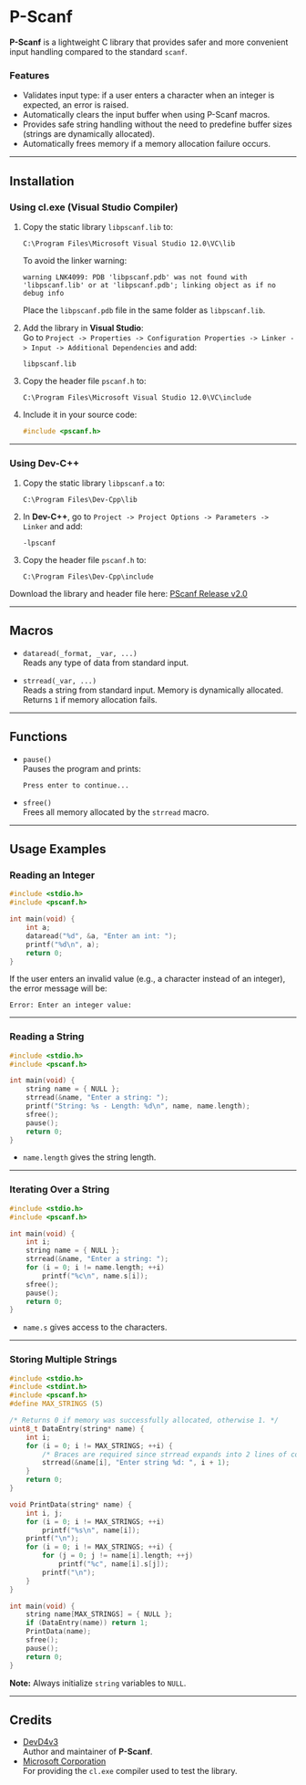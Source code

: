 # P-Scanf

**P-Scanf** is a lightweight C library that provides safer and more convenient input handling compared to the standard `scanf`.  

### Features
- Validates input type: if a user enters a character when an integer is expected, an error is raised.
- Automatically clears the input buffer when using P-Scanf macros.
- Provides safe string handling without the need to predefine buffer sizes (strings are dynamically allocated).
- Automatically frees memory if a memory allocation failure occurs.

---

## Installation

### Using **cl.exe** (Visual Studio Compiler)
1. Copy the static library `libpscanf.lib` to:
   ```
   C:\Program Files\Microsoft Visual Studio 12.0\VC\lib
   ```
   To avoid the linker warning:
   ```
   warning LNK4099: PDB 'libpscanf.pdb' was not found with 'libpscanf.lib' or at 'libpscanf.pdb'; linking object as if no debug info
   ```
   Place the `libpscanf.pdb` file in the same folder as `libpscanf.lib`.

2. Add the library in **Visual Studio**:  
   Go to `Project -> Properties -> Configuration Properties -> Linker -> Input -> Additional Dependencies` and add:
   ```
   libpscanf.lib
   ```

3. Copy the header file `pscanf.h` to:
   ```
   C:\Program Files\Microsoft Visual Studio 12.0\VC\include
   ```

4. Include it in your source code:
   ```c
   #include <pscanf.h>
   ```

---

### Using **Dev-C++**
1. Copy the static library `libpscanf.a` to:
   ```
   C:\Program Files\Dev-Cpp\lib
   ```

2. In **Dev-C++**, go to `Project -> Project Options -> Parameters -> Linker` and add:
   ```
   -lpscanf
   ```

3. Copy the header file `pscanf.h` to:
   ```
   C:\Program Files\Dev-Cpp\include
   ```

Download the library and header file here: [PScanf Release v2.0](https://github.com/DevD4v3/pscanf.h/releases/tag/v2.0)

---

## Macros

- `dataread(_format, _var, ...)`  
  Reads any type of data from standard input.

- `strread(_var, ...)`  
  Reads a string from standard input. Memory is dynamically allocated.  
  Returns `1` if memory allocation fails.

---

## Functions

- `pause()`  
  Pauses the program and prints:  
  ```
  Press enter to continue...
  ```

- `sfree()`  
  Frees all memory allocated by the `strread` macro.

---

## Usage Examples

### Reading an Integer
```c
#include <stdio.h>
#include <pscanf.h>

int main(void) {
    int a;
    dataread("%d", &a, "Enter an int: ");
    printf("%d\n", a);
    return 0;
}
```
If the user enters an invalid value (e.g., a character instead of an integer), the error message will be:  
```
Error: Enter an integer value:
```

---

### Reading a String
```c
#include <stdio.h>
#include <pscanf.h>

int main(void) {
    string name = { NULL }; 
    strread(&name, "Enter a string: ");
    printf("String: %s - Length: %d\n", name, name.length);
    sfree();
    pause();
    return 0;
}
```
- `name.length` gives the string length.

---

### Iterating Over a String
```c
#include <stdio.h>
#include <pscanf.h>

int main(void) {
    int i;
    string name = { NULL }; 
    strread(&name, "Enter a string: ");
    for (i = 0; i != name.length; ++i)
        printf("%c\n", name.s[i]);
    sfree();
    pause();
    return 0;
}
```
- `name.s` gives access to the characters.

---

### Storing Multiple Strings
```c
#include <stdio.h>
#include <stdint.h>
#include <pscanf.h>
#define MAX_STRINGS (5)

/* Returns 0 if memory was successfully allocated, otherwise 1. */
uint8_t DataEntry(string* name) {
    int i;
    for (i = 0; i != MAX_STRINGS; ++i) {
        /* Braces are required since strread expands into 2 lines of code. */
        strread(&name[i], "Enter string %d: ", i + 1);
    }
    return 0;
}

void PrintData(string* name) {
    int i, j;
    for (i = 0; i != MAX_STRINGS; ++i)
        printf("%s\n", name[i]);
    printf("\n");
    for (i = 0; i != MAX_STRINGS; ++i) {
        for (j = 0; j != name[i].length; ++j)
            printf("%c", name[i].s[j]);
        printf("\n");
    }
}

int main(void) {
    string name[MAX_STRINGS] = { NULL };
    if (DataEntry(name)) return 1;
    PrintData(name);
    sfree();
    pause();
    return 0;
}
```

**Note:** Always initialize `string` variables to `NULL`.

---

## Credits
- [DevD4v3](https://github.com/DevD4v3)  
  Author and maintainer of **P-Scanf**.
- [Microsoft Corporation](https://github.com/Microsoft)  
  For providing the `cl.exe` compiler used to test the library.
